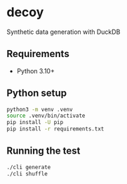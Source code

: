 # decoy

Synthetic data generation with DuckDB

## Requirements

- Python 3.10+

## Python setup

```bash
python3 -m venv .venv
source .venv/bin/activate
pip install -U pip
pip install -r requirements.txt
```

## Running the test

```bash
./cli generate
./cli shuffle
```
